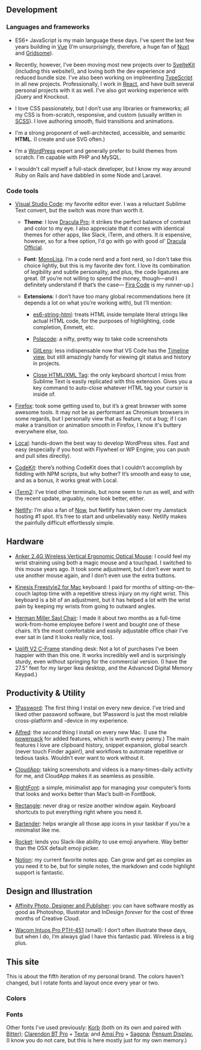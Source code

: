 <script>
  import FontTester from '$lib/components/demos/FontTester.svelte'
  import SiteColors from '$lib/components/demos/SiteColors.svelte'
</script>


## Development


### Languages and frameworks

- ES6+ JavaScript is my main language these days. I've spent the last few years building in
[Vue](https://vuejs.org/) (I’m unsurprisingly, therefore, a huge fan of
[Nuxt](https://nuxtjs.org) and
[Gridsome](https://gridsome.org/)).

- Recently, however, I’ve been moving most new projects over to
[SvelteKit](https://kit.svelte.dev/)
(including this website!), and loving both the dev experience and reduced bundle size.
I've also been working on implmenting [TypeScript](https://www.typescriptlang.org/) in all new projects.
Professionally, I work in [React](https://reactjs.org/),
and have built several personal projects with it as well.
I've also got working experience with jQuery and Knockout.

- I love CSS passionately, but I don’t use any libraries or frameworks; all my CSS is from-scratch, responsive, and custom (usually written in
[SCSS](https://sass-lang.com/)). I love authoring smooth, fluid transitions and animations.

- I'm a strong proponent of well-architected, accessible, and semantic <b>HTML</b>. (I create and use SVG often.)

- I’m a [WordPress](https://wordpress.org/) expert and generally prefer to build themes from scratch. I'm capable with PHP and MySQL.

- I wouldn't call myself a full-stack developer, but I know my way around Ruby on Rails and have dabbled in some Node and Laravel.


### Code tools

- [Visual Studio Code](https://code.visualstudio.com/): my favorite editor ever. I was a reluctant Sublime Text convert, but the switch was more than worth it.

  - **Theme**: I love [Dracula Pro](https://draculatheme.com/pro); it strikes the perfect balance of contrast and color to my eye. I also appreciate that it comes with identical themes for other apps, like Slack, iTerm, and others. It _is_ espensive, however, so for a free option, I'd go with go with good ol' [Dracula Official](https://marketplace.visualstudio.com/items?itemName=dracula-theme.theme-dracula).

  - **Font**: [MonoLisa](https://www.monolisa.dev/).
  I’m a code nerd and a font nerd, so I don't take this choice lightly, but this is my favorite dev font. I love its combination of legibility and subtle personality, and plus, the code ligatures are great. (If you’re not willing to spend the money, though—and I definitely understand if that’s the case—
  [Fira Code](https://github.com/tonsky/FiraCode) is my runner-up.)

  - **Extensions**: I don’t have too many global recommendations here (it depends a lot on what you’re working with), but I’ll mention:

    - [es6-string-html](https://marketplace.visualstudio.com/items?itemName=Tobermory.es6-string-html):
    treats HTML inside template literal strings like actual HTML code, for the purposes of highlighting, code completion, Emmett, etc.

    - [Polacode](https://marketplace.visualstudio.com/items?itemName=pnp.polacode):
    a nifty, pretty way to take code screenshots

    - [GitLens](https://marketplace.visualstudio.com/items?itemName=eamodio.gitlens):
    less indispensable now that VS Code has the [Timeline view](https://scotch.io/bar-talk/vs-code-v144-adds-a-git-timeline-view), but still amazingly handy for viewing git status and history in projects.

    - [Close HTML/XML Tag](https://marketplace.visualstudio.com/items?itemName=Compulim.compulim-vscode-closetag):
    the only keyboard shortcut I miss from Sublime Text is easily replicated with this extension. Gives you a key command to auto-close whatever HTML tag your cursor is inside of.


- [Firefox](https://www.mozilla.org/en-US/firefox/new/):
took some getting used to, but it’s a great browser with some awesome tools. It may not be as performant as Chromium browsers in some regards, but I personally view that as feature, not a bug; if I can make a transition or animation smooth in Firefox, I know it's buttery everywhere else, too.

- [Local](https://localwp.com/):
hands-down the best way to develop WordPress sites. Fast and easy (especially if you host with Flywheel or WP Engine; you can push and pull sites directly).

- [CodeKit](https://codekitapp.com/):
there’s nothing CodeKit does that I couldn’t accomplish by fiddling with NPM scripts, but why bother? It’s smooth and easy to use, and as a bonus, it works great with Local.

- [iTerm2](https://www.iterm2.com/):
I’ve tried other terminals, but none seem to run as well, and with the recent update, arguably, none look better, either.

- [Netlify](https://www.netlify.com/):
I’m also a fan of
[Now](https://vercel.com/home), but Netlify has taken over my Jamstack hosting #1 spot. It’s free to start and unbelievably easy. Netlify makes the painfully difficult effortlessly simple.



## Hardware

- [Anker 2.4G Wireless Vertical Ergonomic Optical Mouse](https://www.anker.com/products/variant/xanker-24g-wireless-vertical-ergonomic-optical-mouse/xa7852011):
I could feel my wrist straining using both a magic mouse and a touchpad. I switched to this mouse years ago. It took some adjustment, but I don’t ever want to use another mouse again, and I don’t even use the extra buttons.

- [Kinesis Freestyle2 for Mac](https://kinesis-ergo.com/shop/freestyle2-mac/) keyboard:
I paid for months of sitting-on-the-couch laptop time with a repetitive stress injury on my right wrist. This keyboard is a bit of an adjustment, but it has helped a lot with the wrist pain by keeping my wrists from going to outward angles.

- [Herman Miller Sayl Chair](https://www.hermanmiller.com/products/seating/office-chairs/sayl-chairs/):
I made it about two months as a full-time work-from-home employee before I went and bought one of these chairs. It’s the most comfortable and easily adjustable office chair I’ve ever sat in (and it looks really nice, too).

- [Uplift V2 C-Frame](https://www.upliftdesk.com/uplift-v2-standing-desk-frame/) standing desk:
Not a lot of purchases I’ve been happier with than this one. It works incredibly well and is surprisingly sturdy, even without springing for the commercial version. (I have the 27.5" feet for my larger Ikea desktop, and the Advanced Digital Memory Keypad.)


## Productivity &amp; Utility

- [1Password](https://1password.com):
The first thing I instal on every new device. I’ve tried and liked other password software, but 1Password is just the most reliable cross-platform and -device in my experience.

- [Alfred](https://http://xalfredapp.com):
the <em>second</em> thing I install on every new Mac. (I use the [powerpack](https://www.alfredapp.com/powerpack/) for added features, which is worth every penny.) The main features I love are clipboard history, snippet expansion, global search (never touch Finder again!), and workflows to automate repetitive or tedious tasks. Wouldn’t ever want to work without it.

- [CloudApp](https://www.getcloudapp.com/):
taking screenshots and videos is a many-times-daily activity for me, and CloudApp makes it as seamless as possible.

- [RightFont](https://rightfontapp.com/):
a simple, minimalist app for managing your computer’s fonts that looks and works better than Mac’s built-in FontBook.

- [Rectangle](https://rectangleapp.com/):
never drag or resize another window again. Keyboard shortcuts to put everything right where you need it.

- [Bartender](https://www.macbartender.com/):
helps wrangle all those app icons in your taskbar if you’re a minimalist like me.

- [Rocket](https://matthewpalmer.net/rocket/):
lends you Slack-like ability to use emoji anywhere. Way better than the OSX default emoji picker.

- [Notion](https://notion.so):
my current favorite notes app. Can grow and get as complex as you need it to be, but for simple notes, the markdown and code highlight support is fantastic.


## Design and Illustration

- [Affinity Photo, Designer and Publisher](https://xaffinity.serif.com):
you can have software mostly as good as Photoshop, Illustrator and InDesign <em>forever</em> for the cost of three months of Creative Cloud.

- [Wacom Intuos Pro PTH-451](https://www.wacom.com/en-us/products/pen-tablets/intuos-pro-small) (small):
I don’t often illustrate these days, but when I do, I’m always glad I have this fantastic pad. Wireless is a big plus.


## This site

<p class="details">This is about the fifth iteration of my personal brand. The colors haven't changed, but I rotate fonts and layout once every year or two.</p>

### Colors

<SiteColors />


### Fonts

<FontTester
  font="Alkes"
  label="Alkes"
  link="https://www.myfonts.com/fonts/font-fabric/alkes/"
  italic={true}
  bold={true}
/>
<FontTester
  font="Averta-Std"
  label="Averta Std"
  link="https://www.myfonts.com/fonts/intelligent-foundry/averta-standard/"
  bold={true}
/>
<FontTester
  font="MonoLisa"
  label="MonoLisa
  Regular"
  link="https://www.monolisa.dev/"
/>

<p class="details">
  Other fonts I've used previously:
  <a href="https://www.myfonts.com/fonts/jcfonts/korb/" rel="external">Korb</a>
  (both on its own and paired with <a href="https://fonts.google.com/specimen/Bitter/" rel="external">Bitter</a>);
  <a href="https://www.myfonts.com/fonts/bitstream/clarendon/" rel="external">Clarendon BT Pro</a> +
  <a href="https://www.myfonts.com/fonts/latinotype/texta/" rel="external">Texta</a>; and
  <a href="https://www.myfonts.com/fonts/stawix/amsi-pro/" rel="external">Amsi Pro</a> +
  <a href="https://www.myfonts.com/search/sagona/" rel="external">Sagona</a>;
  <a href="https://www.myfonts.com/fonts/typemates/pensum-display/" rel="external">Pensum Display.</a>
  (I know you do not care, but this is here mostly just for my own memory.)
</p>